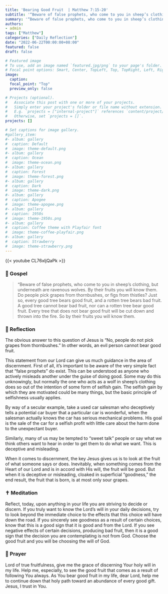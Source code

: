 ```yaml
---
title: 'Bearing Good Fruit  | Matthew 7:15-20'
subtitle: '“Beware of false prophets, who come to you in sheep’s clothing, but underneath are ravenous wolves.  By their fruits you will know them.  Do people pick grapes from thornbushes, or figs from thistles?”  Matthew 7:15-16'
summary: '“Beware of false prophets, who come to you in sheep’s clothing, but underneath are ravenous wolves.  By their fruits you will know them.  Do people pick grapes from thornbushes, or figs from thistles?”  Matthew 7:15-16'
authors:
- admin
tags: ["Matthew"]
categories: ["Daily Reflection"]
date: "2022-06-22T00:00:00+08:00"
featured: false
draft: false

# Featured image
# To use, add an image named `featured.jpg/png` to your page's folder.
# Focal point options: Smart, Center, TopLeft, Top, TopRight, Left, Right, BottomLeft, Bottom, BottomRight
image:
  caption:
  focal_point: "Top"
  preview_only: false

# Projects (optional).
#   Associate this post with one or more of your projects.
#   Simply enter your project's folder or file name without extension.
#   E.g. `projects = ["internal-project"]` references `content/project/deep-learning/index.md`.
#   Otherwise, set `projects = []`.
projects: []

# Set captions for image gallery.
#gallery_item:
#- album: gallery
#  caption: Default
#  image: theme-default.png
#- album: gallery
#  caption: Ocean
#  image: theme-ocean.png
#- album: gallery
#  caption: Forest
#  image: theme-forest.png
#- album: gallery
#  caption: Dark
#  image: theme-dark.png
#- album: gallery
#  caption: Apogee
#  image: theme-apogee.png
#- album: gallery
#  caption: 1950s
#  image: theme-1950s.png
#- album: gallery
#  caption: Coffee theme with Playfair font
#  image: theme-coffee-playfair.png
#- album: gallery
#  caption: Strawberry
#  image: theme-strawberry.png
---
```


{{< youtube CL76xljQaPk >}}

### :love_letter: Gospel
> “Beware of false prophets, who come to you in sheep’s clothing, but underneath are ravenous wolves. By their fruits you will know them. Do people pick grapes from thornbushes, or figs from thistles? Just so, every good tree bears good fruit, and a rotten tree bears bad fruit. A good tree cannot bear bad fruit, nor can a rotten tree bear good fruit. Every tree that does not bear good fruit will be cut down and thrown into the fire. So by their fruits you will know them.

### :speech_balloon: Reflection
The obvious answer to this question of Jesus is “No, people do not pick grapes from thornbushes.”  In other words, an evil person cannot bear good fruit.

This statement from our Lord can give us much guidance in the area of discernment.  First of all, it’s important to be aware of the very simple fact that “false prophets” do exist.  This can be understood as anyone who actively misleads another under the guise of doing good.  Some may do this unknowingly, but normally the one who acts as a wolf in sheep’s clothing does so out of the intention of some form of selfish gain.  The selfish gain by which they are motivated could be many things, but the basic principle of selfishness usually applies.  

By way of a secular example, take a used car salesman who deceptively tells a potential car buyer that a particular car is wonderful, when the salesman actually knows the car has serious mechanical problems.  His goal is the sale of the car for a selfish profit with little care about the harm done to the unexpectant buyer.

Similarly, many of us may be tempted to “sweet talk” people or say what we think others want to hear in order to get them to do what we want.  This is deceptive and misleading.

When it comes to discernment, the key Jesus gives us is to look at the fruit of what someone says or does.  Inevitably, when something comes from the Heart of our Lord and is in accord with His will, the fruit will be good.  But when it is deceptive or misleading, cloaked in superficial “goodness,” the end result, the fruit that is born, is at most only sour grapes.

### :latin_cross: Meditation
Reflect, today, upon anything in your life you are striving to decide or discern.  If you truly want to know the Lord’s will in your daily decisions, try to look beyond the immediate choice to the effects that this choice will have down the road.  If you sincerely see goodness as a result of certain choices, know that this is a good sign that it is good and from the Lord.  If you see negative effects of certain decisions, producing bad fruit, then it is a good sign that the decision you are contemplating is not from God.  Choose the good fruit and you will be choosing the will of God.

### :pray: Prayer
Lord of true fruitfulness, give me the grace of discerning Your holy will in my life.  Help me, especially, to see the good fruit that comes as a result of following You always.  As You bear good fruit in my life, dear Lord, help me to continue down that holy path toward an abundance of every good gift.  Jesus, I trust in You.
